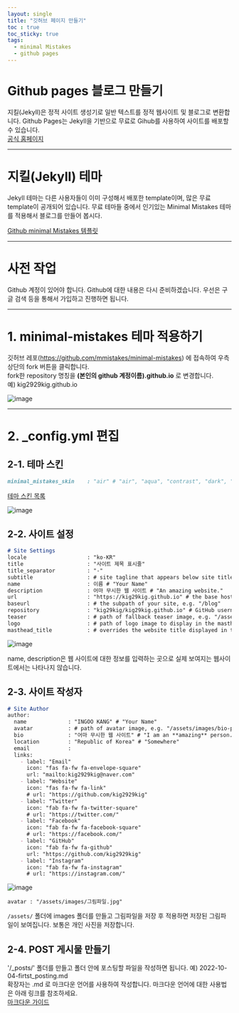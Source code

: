 ```yaml
---
layout: single
title: "깃허브 페이지 만들기"
toc : true
toc_sticky: true
tags:
  - minimal Mistakes
  - github pages
---
```


# Github pages 블로그 만들기
지킬(Jekyll)은 정적 사이트 생성기로 일반 텍스트를 정적 웹사이트 및 블로그로 변환합니다. Github Pages는 Jekyll을 기반으로 무료로 Gihub를 사용하여 사이트를 배포할 수 있습니다.  
[공식 홈페이지](https://jekyllrb.com/)   

***

# 지킬(Jekyll) 테마
Jekyll 테마는 다른 사용자들이 이미 구성해서 배포한 template이며, 많은 무료 template이 공개되어 있습니다. 무료 테마들 중에서 인기있는 Minimal Mistakes 테마를 적용해서 블로그를 만들어 봅시다.  

[Github minimal Mistakes 템플릿](https://github.com/mmistakes/minimal-mistakes)  

***

# 사전 작업
Github 계정이 있어야 합니다. Github에 대한 내용은 다시 준비하겠습니다. 우선은 구글 검색 등을 통해서 가입하고 진행하면 됩니다.  

***

# 1. minimal-mistakes 테마 적용하기
깃허브 레포(https://github.com/mmistakes/minimal-mistakes) 에 접속하여 우측 상단의 fork 버튼을 클릭합니다.  
fork한 repository 명칭을 **(본인의 github 계정이름).github.io** 로 변경합니다.  
예) kig2929kig.github.io     

![image](https://user-images.githubusercontent.com/47412229/193731543-b354b308-fe0a-45e3-b522-051951516984.png)

***

# 2. _config.yml 편집

## 2-1. 테마 스킨
```md
minimal_mistakes_skin    : "air" # "air", "aqua", "contrast", "dark", "dirt", "neon", "mint", "plum", "sunrise"
```   
[테마 스킨 목록](https://mmistakes.github.io/minimal-mistakes/docs/configuration/#skin)  

![image](https://user-images.githubusercontent.com/47412229/193731715-a2c42622-5826-49cf-a21a-be02d9f41a6e.png)

## 2-2. 사이트 설정

```md
# Site Settings
locale                   : "ko-KR"
title                    : "사이트 제목 표시줄"
title_separator          : "-"
subtitle                 : # site tagline that appears below site title in masthead
name                     : 이름 # "Your Name"
description              : 어마 무시한 웹 사이트 # "An amazing website."
url                      : "https://kig29kig.github.io" # the base hostname & protocol for your site e.g. "https://mmistakes.github.io"
baseurl                  : # the subpath of your site, e.g. "/blog"
repository               : "kig29kig/kig29kig.github.io" # GitHub username/repo-name e.g. "mmistakes/minimal-mistakes"
teaser                   : # path of fallback teaser image, e.g. "/assets/images/500x300.png"
logo                     : # path of logo image to display in the masthead, e.g. "/assets/images/88x88.png"
masthead_title           : # overrides the website title displayed in the masthead, use " " for no title
```   

![image](https://user-images.githubusercontent.com/47412229/193730602-e3dd7235-a825-481a-bb1a-3d6570bec9a0.png)  

name, description은 웹 사이트에 대한 정보를 입력하는 곳으로 실제 보여지는 웹사이트에서는 나타나지 않습니다.  

## 2-3. 사이트 작성자  

```md
# Site Author
author:
  name             : "INGOO KANG" # "Your Name"
  avatar           : # path of avatar image, e.g. "/assets/images/bio-photo.jpg"
  bio              : "어마 무시한 웹 사이트" # "I am an **amazing** person."
  location         : "Republic of Korea" # "Somewhere"
  email            :
  links:
    - label: "Email"
      icon: "fas fa-fw fa-envelope-square"
      url: "mailto:kig2929kig@naver.com"
    - label: "Website"
      icon: "fas fa-fw fa-link"
      # url: "https://github.com/kig2929kig"
    - label: "Twitter"
      icon: "fab fa-fw fa-twitter-square"
      # url: "https://twitter.com/"
    - label: "Facebook"
      icon: "fab fa-fw fa-facebook-square"
      # url: "https://facebook.com/"
    - label: "GitHub"
      icon: "fab fa-fw fa-github"
      url: "https://github.com/kig2929kig"
    - label: "Instagram"
      icon: "fab fa-fw fa-instagram"
      # url: "https://instagram.com/"
```  

![image](https://user-images.githubusercontent.com/47412229/193735761-dce26b49-4a9a-451d-aad6-902ad7a6ed01.png)  

```
avatar : "/assets/images/그림파일.jpg"
```
`/assets/` 폴더에 images 폴더를 만들고 그림파일을 저장 후 적용하면 저장된 그림파일이 보여집니다. 보통은 개인 사진을 저장합니다.
  
  
## 2-4. POST 게시물 만들기

'/_posts/' 폴더를 만들고 폴더 안에 포스팅할 파일을 작성하면 됩니다. 예) 2022-10-04-firtst_posting.md  
확장자는 .md 로 마크다운 언어를 사용하여 작성합니다. 마크다운 언어에 대한 사용법은 아래 링크를 참조하세요.  
[마크다운 가이드](/2022-10-01-Markdown.md)
